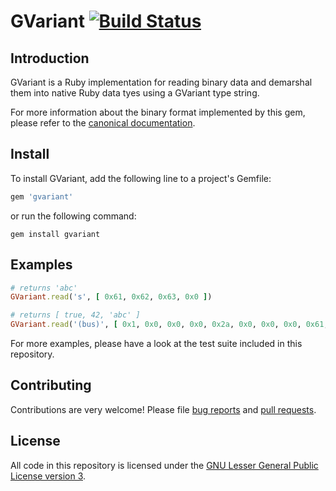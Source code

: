 # GVariant [![Build Status](https://travis-ci.org/zonque/gvariant.gem.svg?branch=master)](https://travis-ci.org/zonque/gvariant.gem)

## Introduction

GVariant is a Ruby implementation for reading binary data and demarshal them into native Ruby data tyes using a GVariant type string.

For more information about the binary format implemented by this gem, please refer to the
[canonical documentation](https://people.gnome.org/~desrt/gvariant-serialisation.pdf).

## Install

To install GVariant, add the following line to a project's Gemfile:

```ruby
gem 'gvariant'
```

or run the following command:

```shell
gem install gvariant
```

## Examples

```ruby
# returns 'abc'
GVariant.read('s', [ 0x61, 0x62, 0x63, 0x0 ])

# returns [ true, 42, 'abc' ]
GVariant.read('(bus)', [ 0x1, 0x0, 0x0, 0x0, 0x2a, 0x0, 0x0, 0x0, 0x61, 0x62, 0x63, 0x0 ])
```

For more examples, please have a look at the test suite included in this repository.

## Contributing

Contributions are very welcome! Please file [bug reports](https://github.com/zonque/gvariant.gem/issues)
and [pull requests](https://github.com/zonque/gvariant.gem/pulls).

## License

All code in this repository is licensed under the [GNU Lesser General Public License version 3](LGPLv3.md).